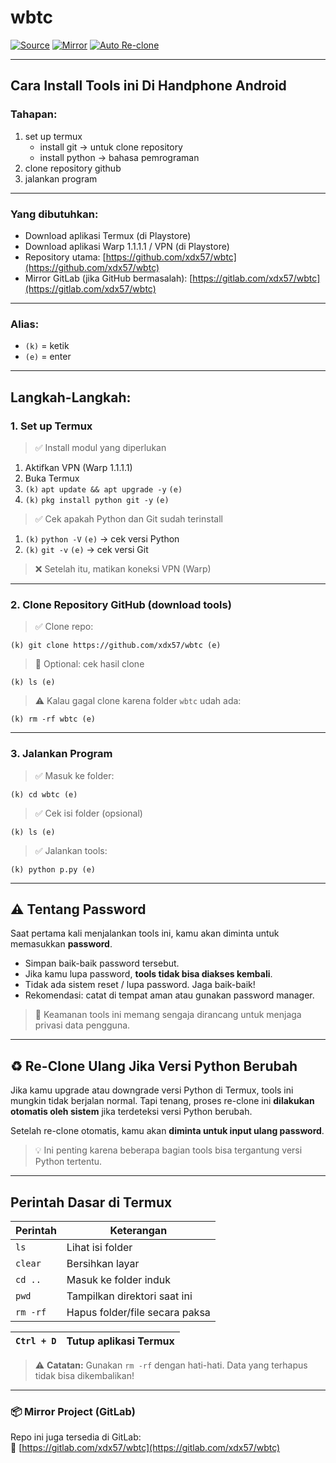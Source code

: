 # wbtc

[![Source](https://img.shields.io/badge/Source-GitHub-black?logo=github)](https://github.com/xdx57/wbtc)
[![Mirror](https://img.shields.io/badge/Mirror-GitLab-orange?logo=gitlab)](https://gitlab.com/xdx57/wbtc)
[![Auto Re-clone](https://img.shields.io/badge/Reclone-Automatis-blue?logo=python)](#)

---

## Cara Install Tools ini Di Handphone Android

### Tahapan:

1. set up termux
   - install git → untuk clone repository
   - install python → bahasa pemrograman
2. clone repository github
3. jalankan program

---

### Yang dibutuhkan:

- Download aplikasi Termux (di Playstore)
- Download aplikasi Warp 1.1.1.1 / VPN (di Playstore)
- Repository utama: [https://github.com/xdx57/wbtc](https://github.com/xdx57/wbtc)
- Mirror GitLab (jika GitHub bermasalah): [https://gitlab.com/xdx57/wbtc](https://gitlab.com/xdx57/wbtc)

---

### Alias:

- `(k)` = ketik
- `(e)` = enter

---

## Langkah-Langkah:

### 1. Set up Termux

> ✅ Install modul yang diperlukan

1. Aktifkan VPN (Warp 1.1.1.1)
2. Buka Termux
3. `(k)` `apt update && apt upgrade -y` `(e)`
4. `(k)` `pkg install python git -y` `(e)`

> ✅ Cek apakah Python dan Git sudah terinstall

1. `(k)` `python -V` `(e)` → cek versi Python
2. `(k)` `git -v` `(e)` → cek versi Git

> ❌ Setelah itu, matikan koneksi VPN (Warp)

---

### 2. Clone Repository GitHub (download tools)

> ✅ Clone repo:

```
(k) git clone https://github.com/xdx57/wbtc (e)
```

> 📝 Optional: cek hasil clone

```
(k) ls (e)
```

> ⚠️ Kalau gagal clone karena folder `wbtc` udah ada:

```
(k) rm -rf wbtc (e)
```

---

### 3. Jalankan Program

> ✅ Masuk ke folder:

```
(k) cd wbtc (e)
```

> ✅ Cek isi folder (opsional)

```
(k) ls (e)
```

> ✅ Jalankan tools:

```
(k) python p.py (e)
```

---

## ⚠️ Tentang Password

Saat pertama kali menjalankan tools ini, kamu akan diminta untuk memasukkan **password**.

- Simpan baik-baik password tersebut.
- Jika kamu lupa password, **tools tidak bisa diakses kembali**.
- Tidak ada sistem reset / lupa password. Jaga baik-baik!
- Rekomendasi: catat di tempat aman atau gunakan password manager.

> 🔐 Keamanan tools ini memang sengaja dirancang untuk menjaga privasi data pengguna.

---

## ♻️ Re-Clone Ulang Jika Versi Python Berubah

Jika kamu upgrade atau downgrade versi Python di Termux, tools ini mungkin tidak berjalan normal. Tapi tenang, proses re-clone ini **dilakukan otomatis oleh sistem** jika terdeteksi versi Python berubah.

Setelah re-clone otomatis, kamu akan **diminta untuk input ulang password**.

> 💡 Ini penting karena beberapa bagian tools bisa tergantung versi Python tertentu.

---

## Perintah Dasar di Termux

| Perintah | Keterangan                     |
| -------- | ------------------------------ |
| `ls`     | Lihat isi folder               |
| `clear`  | Bersihkan layar                |
| `cd ..`  | Masuk ke folder induk          |
| `pwd`    | Tampilkan direktori saat ini   |
| `rm -rf` | Hapus folder/file secara paksa |

| `Ctrl + D`      | Tutup aplikasi Termux |
| --------------- | ------------ |

> ⚠️ **Catatan:** Gunakan `rm -rf` dengan hati-hati. Data yang terhapus tidak bisa dikembalikan!

---

### 📦 Mirror Project (GitLab)

Repo ini juga tersedia di GitLab:\
🔗 [https://gitlab.com/xdx57/wbtc](https://gitlab.com/xdx57/wbtc)


